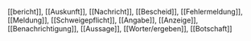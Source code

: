 [[bericht]], [[Auskunft]], [[Nachricht]], [[Bescheid]], [[Fehlermeldung]], [[Meldung]], [[Schweigepflicht]], [[Angabe]], [[Anzeige]], [[Benachrichtigung]], [[Aussage]], [[Worter/ergeben]], [[Botschaft]]